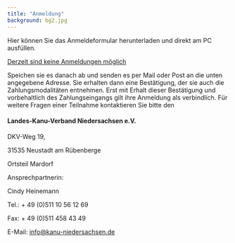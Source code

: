```yaml
---
title: "Anmeldung"
background: bg2.jpg
---
```

Hier können Sie das Anmeldeformular herunterladen und direkt am PC ausfüllen.


<a href="assets/images/IWF_Anmeldeformular_ausfuellbar_20...pdf" class="btn btn-outline-inverse btn-sm">Derzeit sind keine Anmeldungen möglich</a>

Speichen sie es danach ab und senden es per Mail oder Post an die unten angegebene Adresse. 
Sie erhalten dann eine Bestätigung, der sie auch die Zahlungsmodalitäten entnehmen. Erst mit Erhalt dieser Bestätigung und vorbehaltlich des Zahlungseingangs gilt ihre Anmeldung als verbindlich.
Für weitere Fragen einer Teilnahme kontaktieren Sie bitte den

#### Landes-Kanu-Verband Niedersachsen e.V.

DKV-Weg 19,

31535 Neustadt am Rübenberge

Ortsteil Mardorf 

Ansprechpartnerin:

Cindy Heinemann

Tel.: + 49 (0)511 10 56 12 69

Fax: + 49 (0)511 458 43 49

E-Mail: info@kanu-niedersachsen.de

